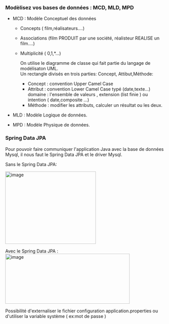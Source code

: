 ### Modèlisez vos bases de données : MCD, MLD, MPD
- MCD : Modèle Conceptuel des données    
  - Concepts ( film,réalisateurs....)  
  - Associations (film PRODUIT par une société, réalisteur REALISE un film....)  
  - Multiplicité ( 0,1,*...)
    
     On utilise le diagramme de classe qui fait partie du langage de modélisaton UML.    
     Un rectangle divisés en trois parties: Concept, Attibut,Méthode:  
      * Concept : convention Upper Camel Case
      * Attribut : convention Lower Camel Case
                  typé (date,texte...)
                  domaine : l'ensemble de valeurs , extension (list finie )  ou intention ( date,composite ...)
      * Méthode : modifier les attributs, calculer un résultat ou les deux.
                  
                   
    
    
- MLD : Modèle Logique  de données.
- MPD : Modèle Physique de données.

### Spring Data JPA
Pour pouvoir faire communiquer l'application Java avec la base de données Mysql, il nous faut 
le Spring Data JPA et le driver Mysql.  

Sans le Spring Data JPA:  
  
<img width="286" height="229" alt="image" src="https://github.com/user-attachments/assets/68e4b95f-0e83-4fa2-a0ae-89d2dc74d5d0" />  

Avec le Spring Data JPA :  
<img width="393" height="158" alt="image" src="https://github.com/user-attachments/assets/d9ebff66-6750-4d36-afc8-095a4e475650" />  

Possibilité d'externaliser le fichier configuration application.properties ou d'utiliser la variable système ( ex:mot de passe )   


